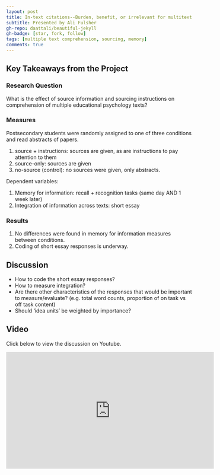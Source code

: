 ```yaml
---
layout: post
title: In-text citations--Burden, benefit, or irrelevant for multitext comprehension?
subtitle: Presented by Ali Fulsher
gh-repo: daattali/beautiful-jekyll
gh-badge: [star, fork, follow]
tags: [multiple text comprehension, sourcing, memory]
comments: true
---
```


## Key Takeaways from the Project

### Research Question

What is the effect of source information and sourcing instructions on comprehension of multiple educational psychology texts?

### Measures

Postsecondary students were randomly assigned to one of three conditions and read abstracts of papers.
1. source + instructions: sources are given, as are instructions to pay attention to them
2. source-only: sources are given
3. no-source (control): no sources were given, only abstracts.

Dependent variables:
1. Memory for information: recall + recognition tasks (same day AND 1 week later)
2. Integration of information across texts: short essay


### Results

1. No differences were found in memory for information measures between conditions.
2. Coding of short essay responses is underway.

## Discussion

- How to code the short essay responses?
- How to measure integration?
- Are there other characteristics of the responses that would be important to measure/evaluate? (e.g. total word counts, proportion of on task vs off task content)
- Should ‘idea units’ be weighted by importance? 

## Video

Click below to view the discussion on Youtube.

<iframe width="560" height="315" src="https://www.youtube.com/watch?v=lJCZo8cAy-k" title="YouTube video player" frameborder="0" allow="accelerometer; autoplay; clipboard-write; encrypted-media; gyroscope; picture-in-picture; web-share" allowfullscreen></iframe>
